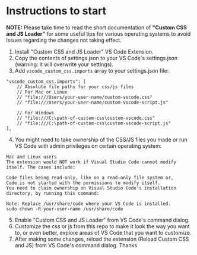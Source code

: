 # Instructions to start
 
**NOTE:** Please take time to read the short documentation of **"Custom CSS and JS Loader"** for some useful tips for various operating systems to avoid issues regarding the changes not taking effect.
 
1. Install "Custom CSS and JS Loader" VS Code Extension.
2. Copy the contents of settings.json to your VS Code's settings.json (warning: it will overwrite your settings).
3. Add `vscode_custom_css.imports` array to your settings.json file:
```
"vscode_custom_css.imports": [
    // Absolute file paths for your css/js files
    // For Mac or Linux
    // "file:///Users/your-user-name/custom-vscode.css"
    // "file:///Users/your-user-name/custom-vscode-script.js"

    // For Windows
    // "file:///C:\path-of-custom-css\custom-vscode.css"
    // "file:///C:\path-of-custom-css\custom-vscode-script.js"
],
```
4. You might need to take ownership of the CSS/JS files you made or run VS Code with admin privileges on certain operating system:
```
Mac and Linux users
The extension would NOT work if Visual Studio Code cannot modify itself. The cases include:

Code files being read-only, like on a read-only file system or,
Code is not started with the permissions to modify itself.
You need to claim ownership on Visual Studio Code's installation directory, by running this command:

Note: Replace /usr/share/code where your VS Code is installed.
sudo chown -R your-user-name /usr/share/code
```
5. Enable "Custom CSS and JS Loader" from VS Code's command dialog.
6. Customize the css or js from this repo to make it look the way you want to, or even better, explore areas of VS Code that you want to customize.
7. After making some changes, reload the extension (Reload Custom CSS and JS) from VS Code's command dialog. 
Thanks
